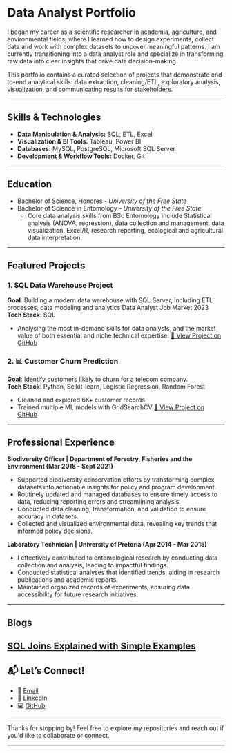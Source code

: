 # Data Analyst Portfolio
I began my career as a scientific researcher in academia, agriculture, and environmental fields, where I learned how to design experiments, collect data and work with complex datasets to uncover meaningful patterns. I am currently transitioning into a data analyst role and specialize in transforming raw data into clear insights that drive data decision-making. 

This portfolio contains a curated selection of projects that demonstrate end-to-end analytical skills: data extraction, cleaning/ETL, exploratory analysis, visualization, and communicating results for stakeholders.

---

## Skills & Technologies
- **Data Manipulation & Analysis:** SQL, ETL, Excel
- **Visualization & BI Tools:** Tableau, Power BI
- **Databases:** MySQL, PostgreSQL, Microsoft SQL Server
- **Development & Workflow Tools:** Docker, Git

---

## Education
- Bachelor of Science, Honores - *University of the Free State*
- Bachelor of Science in Entomology - *University of the Free State*
  - Core data analysis skills from BSc Entomology include Statistical analysis (ANOVA, regression), data collection and management, data visualization, Excel/R, research reporting, ecological and agricultural data interpretation.


  
--- 

## Featured Projects
### 1. SQL Data Warehouse Project
**Goal**: Building a modern data warehouse with SQL Server, including ETL processes, data modeling and analytics
Data Analyst Job Market 2023
**Tech Stack**: SQL
- Analysing the most in-demand skills for data analysts, and the market value of both essential and niche technical expertise.
  [🔗 View Project on GitHub](https://github.com/Tshidycodes/sql-data-warehouse-project)

### 2. 📊 Customer Churn Prediction
**Goal**: Identify customers likely to churn for a telecom company.  
**Tech Stack**: Python, Scikit-learn, Logistic Regression, Random Forest  
- Cleaned and explored 6K+ customer records
- Trained multiple ML models with GridSearchCV
   [🔗 View Project on GitHub](https://github.com/Tshidycodes/sql-data-warehouse-project)

---

## Professional Experience
**Biodiversity Officer | Department of Forestry, Fisheries and the Environment (Mar 2018 - Sept 2021)**		
- Supported biodiversity conservation efforts by transforming complex datasets into actionable insights for policy and program development.
- Routinely updated and managed databases to ensure timely access to data, reducing reporting errors and streamlining analysis.
- Conducted data cleaning, transformation, and validation to ensure accuracy in datasets.
- Collected and visualized environmental data, revealing key trends that informed policy decisions.

**Laboratory Technician | University of Pretoria (Apr 2014 - Mar 2015)**                 
- I effectively contributed to entomological research by conducting data collection and analysis, leading to impactful findings. 
- Conducted statistical analyses that identified trends, aiding in research publications and academic reports. 
- Maintained organized records of experiments, ensuring data accessibility for future research initiatives.

--- 



## Blogs
[SQL Joins Explained with Simple Examples](https://medium.com/@hlaleletshidy/sql-joins-explained-with-simple-examples-d252d080a6b5)
---

## 📬 Let’s Connect!

- 📧 [Email](tshidyh@hotmail.com) 
- 🔗 [LinkedIn](https://www.linkedin.com/in/tshidi-hlalele-85b558200/)  
- 💻 [GitHub](https://github.com/Tshidycodes)

---

Thanks for stopping by! Feel free to explore my repositories and reach out if you'd like to collaborate or connect.

---



